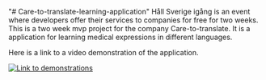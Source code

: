"# Care-to-translate-learning-application" 
Håll Sverige igång is an event where developers offer their services to companies for free for two weeks. This is a two week mvp project for the company Care-to-translate. It is a application for learning medical expressions in different languages.

Here is a link to a video demonstration of the application.

[![Link to demonstrations](image/nedladdning.png)](https://www.youtube.com/watch?v=9rORnvH1q2E&feature=youtu.be)
